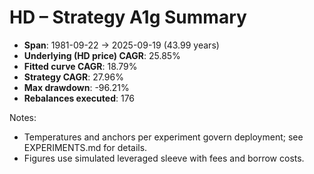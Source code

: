 # HD – Strategy A1g Summary

- **Span**: 1981-09-22 → 2025-09-19 (43.99 years)
- **Underlying (HD price) CAGR**: 25.85%
- **Fitted curve CAGR**: 18.79%
- **Strategy CAGR**: 27.96%
- **Max drawdown**: -96.21%
- **Rebalances executed**: 176

Notes:

- Temperatures and anchors per experiment govern deployment; see EXPERIMENTS.md for details.
- Figures use simulated leveraged sleeve with fees and borrow costs.
